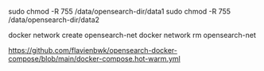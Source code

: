 
sudo chmod -R 755 /data/opensearch-dir/data1
sudo chmod -R 755 /data/opensearch-dir/data2

docker network create opensearch-net
docker network rm opensearch-net





https://github.com/flavienbwk/opensearch-docker-compose/blob/main/docker-compose.hot-warm.yml